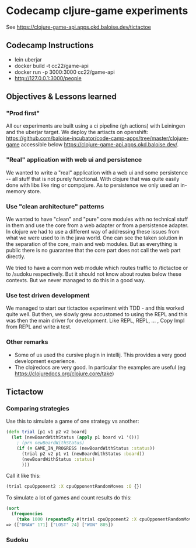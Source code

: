 # Codecamp cljure-game experiments

See <https://clojure-game-api.apps.okd.baloise.dev/tictactoe>

## Codecamp Instructions

- lein uberjar
- docker build -t cc22/game-api
- docker run -p 3000:3000 cc22/game-api
- http://127.0.0.1:3000/people

## Objectives & Lessons learned

### "Prod first"

All our experiments are built using a ci pipeline (gh actions) with
Leiningen and the uberjar target. We
deploy the artiacts on openshift: <https://github.com/baloise-incubator/code-camp-apps/tree/master/clojure-game>
accessible
below <https://clojure-game-api.apps.okd.baloise.dev/>.

### "Real" application with web ui and persistence

We wanted to write a "real" application with a web ui and some persistence --
all stuff that is not purely functional. With clojure that was quite easily
done with libs like ring or compojure. As to persistence we only used an
in-memory store.

### Use "clean architecture" patterns

We wanted to have "clean" and "pure" core modules with no technical stuff in
them and use the core from a web adapter or from a persistence adapter. In
clojure we had to use a different way of addressing these issues from what
we were used to in the java world. One can see the taken solution in
the separation of the core, main and web modules. But as everything is
public there is no guarantee that the core part does not call the web part
directly.

We tried to have a common web module which routes traffic to /tictactoe or
to /sudoku respectively. But it should not know about routes below these
contexts. But we never managed to do this in a good way.

### Use test driven development

We managed to start our tictactoe experiment with TDD - and this worked quite
well. But then, we slowly grew accustomed to using the REPL and this was then
the main driver for development. Like REPL, REPL, ... , Copy Impl from REPL and
write a test.

### Other remarks

- Some of us used the cursive plugin in intellij. This provides a very good development experience.
- The clojredocs are very good. In particular the examples are useful (eg <https://clojuredocs.org/clojure.core/take>)


## Tictactow

### Comparing strategies

Use this to simulate a game of one strategy vs another:

```clojure
(defn trial [p1 v1 p2 v2 board]
  (let [newBoardWithStatus (apply p1 board v1 '())]
    ; (prn newBoardWithStatus)
    (if (= GAME_IN_PROGRESS (newBoardWithStatus :status))
      (trial p2 v2 p1 v1 (newBoardWithStatus :board))
      (newBoardWithStatus :status)
      )))
```

Call it like this:

```clojure
(trial cpuOpponent2 :X cpuOpponentRandomMoves :O {})
```

To simulate a lot of games and count results do this:

```clojure
(sort
  (frequencies
    (take 1000 (repeatedly #(trial cpuOpponent2 :X cpuOpponentRandomMoves :O {})))))
=> (["DRAW" 171] ["LOST" 24] ["WON" 805])
```

### Sudoku



